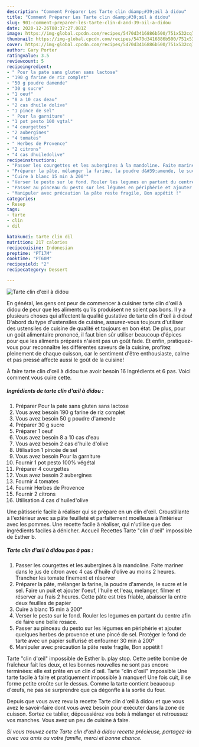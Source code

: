 ```yaml
---
description: "Comment Préparer Les Tarte clin d&amp;#39;œil à didou"
title: "Comment Préparer Les Tarte clin d&amp;#39;œil à didou"
slug: 901-comment-preparer-les-tarte-clin-d-and-39-oil-a-didou
date: 2020-12-26T08:37:27.081Z
image: https://img-global.cpcdn.com/recipes/5470d3416886b500/751x532cq70/tarte-clin-doeil-a-didou-photo-principale-de-la-recette.jpg
thumbnail: https://img-global.cpcdn.com/recipes/5470d3416886b500/751x532cq70/tarte-clin-doeil-a-didou-photo-principale-de-la-recette.jpg
cover: https://img-global.cpcdn.com/recipes/5470d3416886b500/751x532cq70/tarte-clin-doeil-a-didou-photo-principale-de-la-recette.jpg
author: Gary Porter
ratingvalue: 3.5
reviewcount: 5
recipeingredient:
- " Pour la pate sans gluten sans lactose"
- "190 g farine de riz complet"
- "50 g poudre damende"
- "30 g sucre"
- "1 oeuf"
- "8 a 10 cas deau"
- "2 cas dhuile dolive"
- "1 pince de sel"
- " Pour la garniture"
- "1 pot pesto 100 vgtal"
- "4 courgettes"
- "2 aubergines"
- "4 tomates"
- " Herbes de Provence"
- "2 citrons"
- "4 cas dhuiledolive"
recipeinstructions:
- "Passer les courgettes et les aubergines à la mandoline. Faite mariner dans le jus de citron avec 4 cas d&#39;huile d&#39;olive au moins 2 heures. Trancher les tomate finement et réserver"
- "Préparer la pâte, mélanger la farine, la poudre d&#39;amende, le sucre et le sel. Faire un puit et ajouter l&#39;oeuf, l&#39;huile et l&#39;eau, melanger, filmer et réserver au frais 2 heures. Cette pâte est très friable, abaisser la entre deux feuilles de papier"
- "Cuire à blanc 15 min à 200°"
- "Verser le pesto sur le fond. Rouler les legumes en partant du centre afin de faire une belle rosace."
- "Passer au pinceau du pesto sur les légumes en périphérie et ajouter quelques herbes de provence et une pincé de sel. Protéger le fond de tarte avec un papier sulfurisé et enfourner 30 min à 200°"
- "Manipuler avec précaution la pâte reste fragile, Bon appétit !"
categories:
- Resep
tags:
- tarte
- clin
- dil

katakunci: tarte clin dil 
nutrition: 217 calories
recipecuisine: Indonesian
preptime: "PT17M"
cooktime: "PT60M"
recipeyield: "2"
recipecategory: Dessert

---
```



![Tarte clin d&#39;œil à didou](https://img-global.cpcdn.com/recipes/5470d3416886b500/751x532cq70/tarte-clin-doeil-a-didou-photo-principale-de-la-recette.jpg)

En général, les gens ont peur de commencer à cuisiner tarte clin d&#39;œil à didou de peur que les aliments qu'ils produisent ne soient pas bons. Il y a plusieurs choses qui affectent la qualité gustative de tarte clin d&#39;œil à didou! D'abord du type d'ustensiles de cuisine, assurez-vous toujours d'utiliser des ustensiles de cuisine de qualité et toujours en bon état. De plus, pour un goût alimentaire prononcé, il faut bien sûr utiliser beaucoup d'épices pour que les aliments préparés n'aient pas un goût fade. Et enfin, pratiquez-vous pour reconnaître les différentes saveurs de la cuisine, profitez pleinement de chaque cuisson, car le sentiment d'être enthousiaste, calme et pas pressé affecte aussi le goût de la cuisine!

<!--inarticleads1-->

À faire tarte clin d&#39;œil à didou tue avoir besoin 16 Ingrédients et 6 pas. Voici comment vous cuire cette.

##### Ingrédients de tarte clin d&#39;œil à didou :

1. Préparer  Pour la pate sans gluten sans lactose
1. Vous avez besoin 190 g farine de riz complet
1. Vous avez besoin 50 g poudre d&#39;amende
1. Préparer 30 g sucre
1. Préparer 1 oeuf
1. Vous avez besoin 8 a 10 cas d&#39;eau
1. Vous avez besoin 2 cas d&#39;huile d&#39;olive
1. Utilisation 1 pincée de sel
1. Vous avez besoin  Pour la garniture
1. Fournir 1 pot pesto 100% végétal
1. Préparer 4 courgettes
1. Vous avez besoin 2 aubergines
1. Fournir 4 tomates
1. Fournir  Herbes de Provence
1. Fournir 2 citrons
1. Utilisation 4 cas d&#39;huiled&#39;olive


Une pâtisserie facile à réaliser qui se prépare en un clin d&#39;œil. Croustillante à l&#39;extérieur avec sa pâte feuilleté et parfaitement moelleuse à l&#39;intérieur avec les pommes. Une recette facile à réaliser, qui n&#39;utilise que des ingrédients faciles à dénicher. Accueil Recettes Tarte &#34;clin d&#39;œil&#34; impossible de Esther b. 

<!--inarticleads2-->

##### Tarte clin d&#39;œil à didou pas à pas :

1. Passer les courgettes et les aubergines à la mandoline. Faite mariner dans le jus de citron avec 4 cas d&#39;huile d&#39;olive au moins 2 heures. Trancher les tomate finement et réserver
1. Préparer la pâte, mélanger la farine, la poudre d&#39;amende, le sucre et le sel. Faire un puit et ajouter l&#39;oeuf, l&#39;huile et l&#39;eau, melanger, filmer et réserver au frais 2 heures. Cette pâte est très friable, abaisser la entre deux feuilles de papier
1. Cuire à blanc 15 min à 200°
1. Verser le pesto sur le fond. Rouler les legumes en partant du centre afin de faire une belle rosace.
1. Passer au pinceau du pesto sur les légumes en périphérie et ajouter quelques herbes de provence et une pincé de sel. Protéger le fond de tarte avec un papier sulfurisé et enfourner 30 min à 200°
1. Manipuler avec précaution la pâte reste fragile, Bon appétit !


Tarte &#34;clin d&#39;œil&#34; impossible de Esther b. play stop. Cette petite bombe de fraîcheur fait les deux, et les bonnes nouvelles ne sont pas encore terminées: elle est prête en un clin d&#39;œil. Tarte &#34;clin d&#39;œil&#34; impossible Une tarte facile à faire et pratiquement impossible à manquer! Une fois cuit, il se forme petite croûte sur le dessus. Comme la tarte contient beaucoup d&#39;œufs, ne pas se surprendre que ça dégonfle à la sortie du four. 

<!--inarticleads1-->

<p>
Depuis que vous avez revu la recette Tarte clin d&#39;œil à didou et que vous avez le savoir-faire dont vous avez besoin pour exécuter dans la zone de cuisson. Sortez ce tablier, dépoussiérez vos bols à mélanger et retroussez vos manches. Vous avez un peu de cuisine à faire.
</p>

<p>
<i>Si vous trouvez cette Tarte clin d&#39;œil à didou recette précieuse, partagez-la avec vos amis ou votre famille, merci et bonne chance.</i>
</p>

